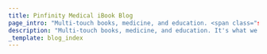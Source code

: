 ```yaml
---
title: Pinfinity Medical iBook Blog
page_intro: "Multi-touch books, medicine, and education. <span class="sub">It's what we do.</span>"
description: "Multi-touch books, medicine, and education. It's what we do."
_template: blog_index
---
```

